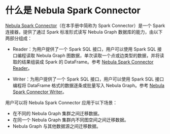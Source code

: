 # 什么是 Nebula Spark Connector

[Nebula Spark Connector](https://github.com/vesoft-inc/nebula-java/tree/v1.0/tools "点击前往 GitHub")（在本手册中简称为 Spark Connector）是一个 Spark 连接器，提供了通过 Spark 标准形式读写 Nebula Graph 数据库的能力，由以下两部分组成：

- Reader：为用户提供了一个 Spark SQL 接口，用户可以使用 Spark SQL 接口编程读取 Nebula Graph 图数据，单次读取一个点或边类型的数据，并将读取的结果组装成 Spark 的 DataFrame。参考 [Nebula Spark Connector Reader](reader/sc-ug-what-is-reader.md)。

- Writer：为用户提供了一个 Spark SQL 接口，用户可以使用 Spark SQL 接口编程将 DataFrame 格式的数据逐条或批量写入 Nebula Graph。参考 [Nebula Spark Connector Writer](writer/sc-ug-what-is-writer.md)。

用户可以将 Nebula Spark Connector 应用于以下场景：

- 在不同的 Nebula Graph 集群之间迁移数据。
- 在同一个 Nebula Graph 集群内不同图空间之间迁移数据。
- Nebula Graph 与其他数据源之间迁移数据。
